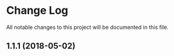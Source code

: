 # Change Log

All notable changes to this project will be documented in this file.

<a name="1.1.1"></a>
## 1.1.1 (2018-05-02)
